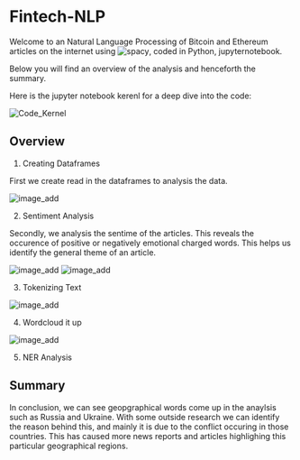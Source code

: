 # Fintech-NLP

Welcome to an Natural Language Processing of Bitcoin and Ethereum articles on the internet using ![spacy](https://spacy.io/usage/visualizers/), coded in Python, jupyternotebook.

Below you will find an overview of the analysis and henceforth the summary.

Here is the jupyter notebook kerenl for a deep dive into the code:

![Code_Kernel](https://github.com/muramemory/Fintech-NLP/blob/main/Code/crypto_sentiment.ipynb)  

## Overview

1. Creating Dataframes

First we create read in the dataframes to analysis the data.

![image_add]('../Images/1_bitcoin_ethereum_dataframes.png')

2. Sentiment Analysis

Secondly, we analysis the sentime of the articles. This reveals the occurence of positive or negatively emotional charged words. This helps us identify the general theme of an article.

![image_add]('../Images/2_bitcoin_ethereum_sentimentalanalysis.png') 
![image_add]('../Images/2_ethereum_sentimentalanalysis.png')

3. Tokenizing Text

![image_add]()  

4. Wordcloud it up

![image_add]()

5. NER Analysis


## Summary

In conclusion, we can see geopgraphical words come up in the anaylsis such as Russia and Ukraine. With some outside research we can identify the reason behind this, and mainly it is due to the conflict occuring in those countries. This has caused more news reports and articles highlighing this particular geographical regions.

